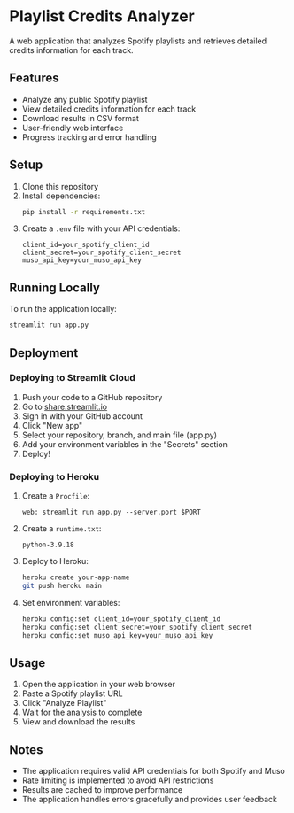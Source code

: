 # Playlist Credits Analyzer

A web application that analyzes Spotify playlists and retrieves detailed credits information for each track.

## Features

- Analyze any public Spotify playlist
- View detailed credits information for each track
- Download results in CSV format
- User-friendly web interface
- Progress tracking and error handling

## Setup

1. Clone this repository
2. Install dependencies:
   ```bash
   pip install -r requirements.txt
   ```
3. Create a `.env` file with your API credentials:
   ```
   client_id=your_spotify_client_id
   client_secret=your_spotify_client_secret
   muso_api_key=your_muso_api_key
   ```

## Running Locally

To run the application locally:

```bash
streamlit run app.py
```

## Deployment

### Deploying to Streamlit Cloud

1. Push your code to a GitHub repository
2. Go to [share.streamlit.io](https://share.streamlit.io)
3. Sign in with your GitHub account
4. Click "New app"
5. Select your repository, branch, and main file (app.py)
6. Add your environment variables in the "Secrets" section
7. Deploy!

### Deploying to Heroku

1. Create a `Procfile`:
   ```
   web: streamlit run app.py --server.port $PORT
   ```
2. Create a `runtime.txt`:
   ```
   python-3.9.18
   ```
3. Deploy to Heroku:
   ```bash
   heroku create your-app-name
   git push heroku main
   ```
4. Set environment variables:
   ```bash
   heroku config:set client_id=your_spotify_client_id
   heroku config:set client_secret=your_spotify_client_secret
   heroku config:set muso_api_key=your_muso_api_key
   ```

## Usage

1. Open the application in your web browser
2. Paste a Spotify playlist URL
3. Click "Analyze Playlist"
4. Wait for the analysis to complete
5. View and download the results

## Notes

- The application requires valid API credentials for both Spotify and Muso
- Rate limiting is implemented to avoid API restrictions
- Results are cached to improve performance
- The application handles errors gracefully and provides user feedback
